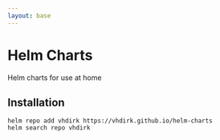 ```yaml
---
layout: base
---
```


# Helm Charts

Helm charts for use at home

## Installation

```console
helm repo add vhdirk https://vhdirk.github.io/helm-charts
helm search repo vhdirk
```
